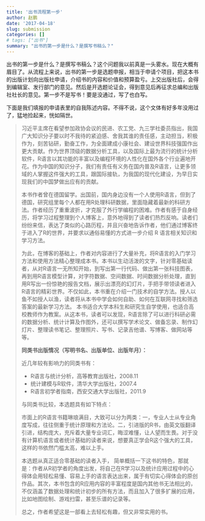 ```yaml
---
title: '出书流程第一步'
author: 赵鹏
date: '2017-04-18'
slug: submission
categories: []
# tags: ["出书"]
summary: "出书的第一步是什么？是撰写书稿么？"
---
```


出书的第一步是什么？是撰写书稿么？这个问题我以前真是一头雾水。现在大概有眉目了。从流程上来说，出书的第一步是选题申报，相当于申请个项目，把这本书的出版计划向出版社申请，介绍书的内容和价值和预算盈亏。上交出版社后，会得到编辑室、发行部门的意见。然后是开选题论证会，得到意见后再征求总编和出版社社长的意见。第一步不是写书！要是没通过，写了也白写。

下面是我们填报的申请表里的自我陈述内容。不得不说，这个文体有好多年没用过了，猛地捡起来，恍如隔世。


> 习近平主席在看望参加政协会议的民进、农工党、九三学社委员指出，我国广大知识分子要以时不我待的紧迫感、舍我其谁的责任感，主动担当，积极作为，刻苦钻研，勤奋工作，为全面建成小康社会、建设世界科技强国作出更大贡献。作为世界顶级的数据分析工具，以及国际上最为流行的统计分析软件，R语言以其功能的丰富以及编程环境的人性化在国外各个行业遍地开花。作为中国的知识分子，我们有责任有义务在国内普及R语言，让更多领域的人掌握这件强大的工具，跟国际接轨，为我国的现代化建设，为早日实现我们的中国梦做出应有的贡献。
>
> 本书作者曾在德国留学。出国前，国内身边没有一个人使用R语言，但到了德国，研究组里每个人都在用R处理科研数据，里面隐藏着最新的科研方法。作者经历了重重波折，才克服了外行学编程的困难。作者有感于自身经历，将学习过程整理到个人博客上，意外地得到了读者们热烈反响。读者们纷纷来信，表达了类似的心路历程，并且兴奋地告诉作者，他们通过博客终于进入了R的世界，并要求以通俗易懂的方式进一步介绍 R 语言相关知识和学习方法。
>
> 为此，在博客的基础上，作者对内容进行了大量补充，将R语言的入门学习方法和使用方法精心整理成本书。本书以生动活泼的文字，针对零基础读者，从对R语言一无所知开始，到写出第一行代码、做出第一张科技图表，再到用R语言模型计算，对字符数据、空间数据、时间数据分析处理，直到用R写出一份惊艳的报告文档，展示出漂亮的幻灯片，手把手带领读者进入R语言的精彩世界。不仅如此，本书重在介绍一门技术的自学方法。授人以鱼不如授人以渔，读者将从本书中学会如何自助、如何在互联网寻找和筛选答案的最新学习方法。
本书适合大学本科生和研究生自学使用，也适合高校教师作为教案。从这本书，读者可以发现，R语言除了可以进行科研必需的数据分析、统计计算及作图外，还可以撰写学术论文、做备忘录、制作幻灯片、整理读书笔记、整理照片、写书、记录吉他谱、写博客、做网站等等。
>
> **同类书出版情况（写明书名、出版单位、出版年月）：**
>
> 近几年较有影响力的同类书有：
>
> - R语言与统计分析，高等教育出版社，2008.11
> - 统计建模与R软件，清华大学出版社，2007.4
> - R语言初学者指南，西安交通大学出版社，2011.9
>
> 与同类书比较，本选题具有如下特点：
>
>市面上的R语言书籍琳琅满目，大致可以分为两类：一，专业人士从专业角度写成，往往侧重于统计原理和方法论。二，引进版的R书，由英文版翻译引进，结构庞大，充斥着大量专业词汇，晦涩难懂，让人望而生畏。对于没有计算机语言或者统计基础的读者来说，想要真正学会R这个强大的工具，这样的书依然门槛太高，难以上手。
>
>本选题从真正适合零基础的读者入手，
简单概括一下这书的特色，那就是：作者从R初学者的角度出发，将自己在R学习以及统计应用过程中的心得体会用轻松易懂、容易上手的语言表达出来，属于有切实心得体会的原创作品。其次，本书包含的R应用内容的丰富程度是国内其他书无法相比的，不仅涵盖了数据处理和统计初步的所有方法，而且加入了很多扩展的应用，比如地图绘制、游戏扫雷，甚至乐谱的记录等。
>
> 总之，作者希望这是一部看上去轻松有趣，但又非常实用的书。